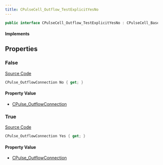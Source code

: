 ```yaml
---
title: CPulseCell_Outflow_TestExplicitYesNo
---
```


```csharp
public interface CPulseCell_Outflow_TestExplicitYesNo : CPulseCell_BaseFlow, CPulseCell_Base, ISchemaClass<CPulseCell_Base>, ISchemaClass<CPulseCell_BaseFlow>, ISchemaClass<CPulseCell_Outflow_TestExplicitYesNo>, ISchemaField, ISchemaClass, INativeHandle
```

#### Implements

## Properties

### False

[Source Code](https://github.com/swiftly-solution/swiftlys2/blob/beta/managed/src/SwiftlyS2.Generated/Schemas/Interfaces/CPulseCell_Outflow_TestExplicitYesNo.cs#L18)

```csharp
CPulse_OutflowConnection No { get; }
```

#### Property Value

- [CPulse_OutflowConnection](/docs/api/shared/schemadefinitions/cpulse_outflowconnection)

### True

[Source Code](https://github.com/swiftly-solution/swiftlys2/blob/beta/managed/src/SwiftlyS2.Generated/Schemas/Interfaces/CPulseCell_Outflow_TestExplicitYesNo.cs#L16)

```csharp
CPulse_OutflowConnection Yes { get; }
```

#### Property Value

- [CPulse_OutflowConnection](/docs/api/shared/schemadefinitions/cpulse_outflowconnection)

